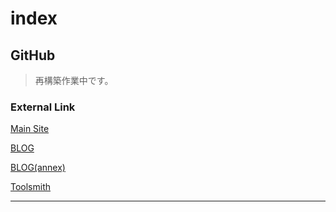 # index

## GitHub


>再構築作業中です。

### External Link

[Main Site](https://watanabe3ti.com/)

[BLOG](https://watanabe3ti.txt-nifty.com)

[BLOG(annex)](https://wiki.watanabe3ti.com)

[Toolsmith](https://toolsmith.watanabe3ti.com)

---
